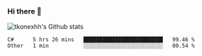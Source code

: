 ### Hi there 👋

![tkonexhh's Github stats](https://github-readme-stats.vercel.app/api?username=tkonexhh&show_icons=true)


<!--START_SECTION:waka-->

```text
C#      5 hrs 26 mins   █████████████████████████   99.46 %
Other   1 min           ░░░░░░░░░░░░░░░░░░░░░░░░░   00.54 %
```

<!--END_SECTION:waka-->
